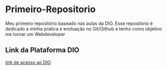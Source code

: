 # Primeiro-Repositorio
Meu primeiro repositório baseado nas aulas da DIO.
Esse repositório é dedicado a minha pratica e evoluação no Git/Github
e tenho como objetivo me tornar um Webdeveloper

## Link da Plataforma DIO
[link de acesso ao DIO](https://web.dio.me/lab/criando-seu-primeiro-repositorio-no-github-para-compartilhar-seu-progresso/learning/d5854276-7461-4b80-96e3-e8b6f9b21eeb)

